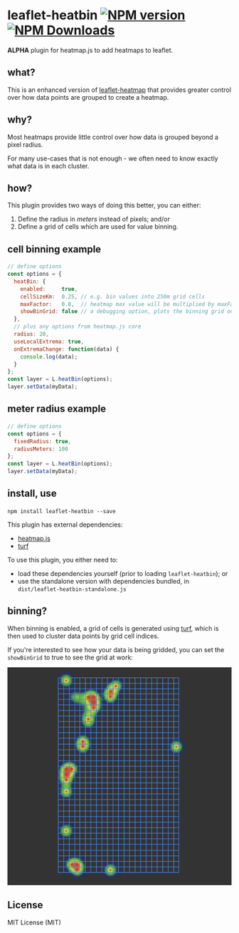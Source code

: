 # leaflet-heatbin [![NPM version][npm-image]][npm-url] [![NPM Downloads][npm-downloads-image]][npm-url]

**ALPHA** plugin for heatmap.js to add heatmaps to leaflet.

## what?
This is an enhanced version of
[leaflet-heatmap](https://www.patrick-wied.at/static/heatmapjs/example-heatmap-leaflet.html) that provides greater
control over how data points are grouped to create a heatmap.

## why?
Most heatmaps provide little control over how data is grouped beyond a pixel radius.

For many use-cases that is not enough - we often need to know exactly what data is in each cluster.

## how?
This plugin provides two ways of doing this better, you can either:

1. Define the radius in *meters* instead of pixels; and/or
2. Define a grid of cells which are used for value binning.

## cell binning example
```javascript
// define options
const options = {
  heatBin: {
    enabled:     true,
    cellSizeKm:  0.25, // e.g. bin values into 250m grid cells
    maxFactor:   0.8,  // heatmap max value will be multiplied by maxFactor
    showBinGrid: false // a debugging option, plots the binning grid on the map*
  },
  // plus any options from heatmap.js core
  radius: 20,
  useLocalExtrema: true,
  onExtremaChange: function(data) {
    console.log(data);
  }
};
const layer = L.heatBin(options);
layer.setData(myData);
```

## meter radius example
```javascript
// define options
const options = {
  fixedRadius: true,
  radiusMeters: 100
};
const layer = L.heatBin(options);
layer.setData(myData);
```

## install, use

`npm install leaflet-heatbin --save`

This plugin has external dependencies:
- [heatmap.js](https://github.com/pa7/heatmap.js)
- [turf](https://github.com/Turfjs/turf)

To use this plugin, you either need to:
 - load these dependencies yourself (prior to loading `leaflet-heatbin`); or
 - use the standalone version with dependencies bundled, in `dist/leaflet-heatbin-standalone.js`

## binning?
When binning is enabled, a grid of cells is generated using
[turf](https://github.com/Turfjs/turf), which is then used to cluster data points by grid cell indices.

If you're interested to see how your data is being gridded, you can set the `showBinGrid`
to true to see the grid at work:

![Screenshot](/screenshots/grid.png?raw=true)

## License
MIT License (MIT)

[npm-image]: https://badge.fury.io/js/leaflet-heatbin.svg
[npm-url]: https://www.npmjs.com/package/leaflet-heatbin
[npm-downloads-image]: https://img.shields.io/npm/dt/leaflet-heatbin.svg
